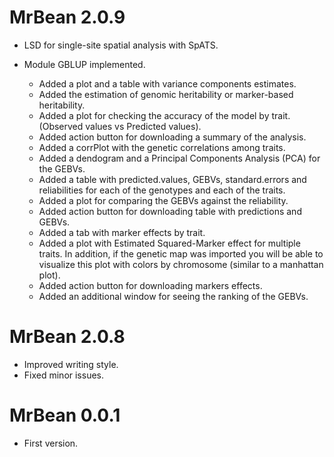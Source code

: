 # MrBean 2.0.9

* LSD for single-site spatial analysis with SpATS.

* Module GBLUP implemented.
  * Added a plot and a table with variance components estimates. 
  * Added the estimation of genomic heritability or marker-based heritability.
  * Added a plot for checking the accuracy of the model by trait. (Observed values vs Predicted values).
  * Added action button for downloading a summary of the analysis.
  * Added a corrPlot with the genetic correlations among traits.
  * Added a dendogram and a Principal Components Analysis (PCA) for the GEBVs.
  * Added a table with predicted.values, GEBVs, standard.errors and reliabilities for each of the genotypes and each of the traits.
  * Added a plot for comparing the GEBVs against the reliability.
  * Added action button for downloading table with predictions and GEBVs.
  * Added a tab with marker effects by trait.
  * Added a plot with Estimated Squared-Marker effect for multiple traits. In addition, if the genetic map was imported you will be able to visualize this plot with colors by chromosome (similar to a manhattan plot).
  * Added action button for downloading markers effects.
  * Added an additional window for seeing the ranking of the GEBVs.

# MrBean 2.0.8

* Improved writing style.
* Fixed minor issues.

# MrBean 0.0.1

* First version.
